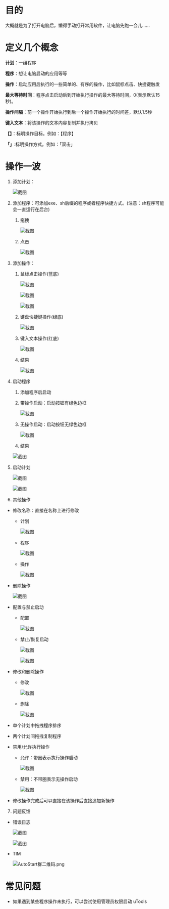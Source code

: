 # 目的

大概就是为了打开电脑后，懒得手动打开常用软件，让电脑先跑一会儿......

# 定义几个概念

**计划**：一组程序

**程序**：想让电脑启动的应用等等

**操作**：启动应用后执行的一些简单的、有序的操作，比如鼠标点击、快捷键触发

**最大等待时间**：程序点击启动后到开始执行操作的最大等待时间，0(表示默认15秒)。

**操作间隔**：前一个操作开始执行到后一个操作开始执行的时间差，默认1.5秒

**键入文本**：将该操作的文本内容复制并执行拷贝

**【】**：标明操作目标。例如：【程序】

**「」**:标明操作方式。例如：「双击」

# 操作一波

1. 添加计划：

   ![截图](b56f7334a1e7728596628f47dde483dd.png)
2. 添加程序：可添加exe、sh后缀的程序或者程序快捷方式。(注意：sh程序可能会一直运行在后台)
    1. 拖拽

       ![截图](26b58099e1753e9f3e494d3d4013617c.png)
    2. 点击

       ![截图](bb0c16364cca65922cab0459a73f7936.png)
3. 添加操作：
    1. 鼠标点击操作(蓝底)

       ![截图](960acd4a00bebbba3bcc2274ec10d13d.png)

       ![截图](9f3707d973fd1a4c1973dcfaf0900482.png)

       ![截图](112784621d88e58cf36dae7847fba6dd.png)
    2. 键盘快捷键操作(绿底)

       ![截图](271cfe2f2b371ea26c03ffac18a8b9b7.png)
    3. 键入文本操作(红底)

       ![截图](dee1d7f343f064b42932ff9b873c92de.png)
    4. 结果

       ![截图](6ae4a56e8eea22f8ed9765f87d446603.png)
4. 启动程序
    1. 添加程序后启动
    2. 带操作启动：启动按钮有绿色边框

       ![截图](5b9907e74f37ddda56064541739ee178.png)
    3. 无操作启动：启动按钮无绿色边框

       ![截图](01392a1c55a8ef82b0148e691c76b644.png)
    4. 结果

   ![截图](cc7eb3d5b9cea337879927d56187f6b5.png)
5. 启动计划

   ![截图](d00cfc40184e39888314beead5e3ee42.png)

   ![截图](d792ca40ae306dcd3a396ec615f0a465.png)
6. 其他操作

- 修改名称：直接在名称上进行修改
    - 计划

      ![截图](4b56daf80ebea9c59211df83e958eeb6.png)
    - 程序

      ![截图](fb996f69970aec0c9be694c2604466ee.png)
    - 操作

      ![截图](f1c121d9c671cfad482d7af74cc1287c.png)
- 删除操作

  ![截图](b7742b2f090b0cd28b2675d3d1d5b131.png)
- 配置与禁止启动
    - 配置

      ![截图](d3c70af9e8adbd17bb5b67ae90e6ee84.png)
    - 禁止/恢复启动

      ![截图](01f289aeb1cd0785e555856c476e51f4.png)

      ![截图](372088ce303a0293defe5ecf349f5ba5.png)
- 修改和删除操作
    - 修改

      ![截图](914bfb12dc5a84f9d5bef2598c914419.png)
    - 删除

      ![截图](4c018641c7cbd173b099c2327d8e6893.png)
- 单个计划中拖拽程序排序
- 两个计划间拖拽复制程序
- 禁用/允许执行操作
    - 允许：带圈表示执行操作启动

      ![截图](e1d70b3029ee65b7e3cd4d198ad354eb.png)
    - 禁用：不带圈表示无操作启动

      ![截图](3d2388a5ee4b100bbc978d125847cd68.png)
- 修改操作完成后可以直接在该操作后直接追加新操作

7. 问题反馈

- 错误日志

  ![截图](0796793eb3ad74a444e8c45759b6c569.png)

  ![截图](6a5144520cbd6a4d2c098c1d4aa4a2ec.png)
- TIM

  ![AutoStart群二维码.png](1a5cf0bc41854ed70a7d3be68f7c4c6b.png)

# 常见问题

- 如果遇到某些程序操作未执行，可以尝试使用管理员权限启动 uTools
